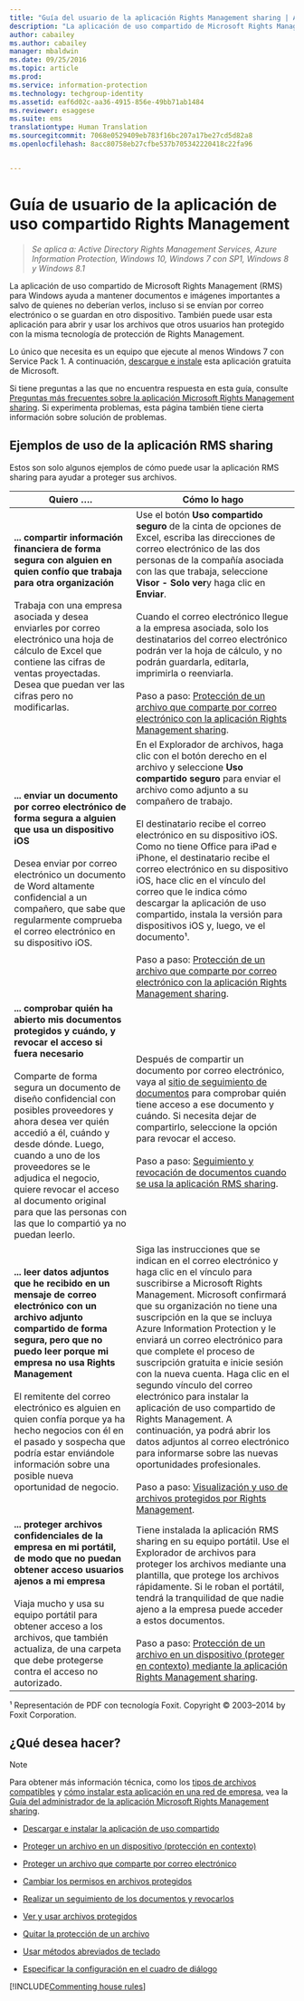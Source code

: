 ```yaml
---
title: "Guía del usuario de la aplicación Rights Management sharing | Azure Information Protection"
description: "La aplicación de uso compartido de Microsoft Rights Management (RMS) para Windows ayuda a mantener documentos e imágenes importantes a salvo de quienes no deberían verlos, incluso si se envían por correo electrónico o se guardan en otro dispositivo."
author: cabailey
ms.author: cabailey
manager: mbaldwin
ms.date: 09/25/2016
ms.topic: article
ms.prod: 
ms.service: information-protection
ms.technology: techgroup-identity
ms.assetid: eaf6d02c-aa36-4915-856e-49bb71ab1484
ms.reviewer: esaggese
ms.suite: ems
translationtype: Human Translation
ms.sourcegitcommit: 7068e0529409eb783f16bc207a17be27cd5d82a8
ms.openlocfilehash: 8acc80758eb27cfbe537b705342220418c22fa96


---
```


# <a name="rights-management-sharing-application-user-guide"></a>Guía de usuario de la aplicación de uso compartido Rights Management

>*Se aplica a: Active Directory Rights Management Services, Azure Information Protection, Windows 10, Windows 7 con SP1, Windows 8 y Windows 8.1*

La aplicación de uso compartido de Microsoft Rights Management (RMS) para Windows ayuda a mantener documentos e imágenes importantes a salvo de quienes no deberían verlos, incluso si se envían por correo electrónico o se guardan en otro dispositivo. También puede usar esta aplicación para abrir y usar los archivos que otros usuarios han protegido con la misma tecnología de protección de Rights Management.

Lo único que necesita es un equipo que ejecute al menos Windows 7 con Service Pack 1. A continuación, [descargue e instale](http://go.microsoft.com/fwlink/?LinkId=303970) esta aplicación gratuita de Microsoft.

Si tiene preguntas a las que no encuentra respuesta en esta guía, consulte [Preguntas más frecuentes sobre la aplicación Microsoft Rights Management sharing](http://go.microsoft.com/fwlink/?LinkId=303971). Si experimenta problemas, esta página también tiene cierta información sobre solución de problemas.

## <a name="examples-for-using-the-rms-sharing-application"></a>Ejemplos de uso de la aplicación RMS sharing
Estos son solo algunos ejemplos de cómo puede usar la aplicación RMS sharing para ayudar a proteger sus archivos.

|Quiero ….|Cómo lo hago|
|----------------|------------------|
|**... compartir información financiera de forma segura con alguien en quien confío que trabaja para otra organización**<br /><br />Trabaja con una empresa asociada y desea enviarles por correo electrónico una hoja de cálculo de Excel que contiene las cifras de ventas proyectadas. Desea que puedan ver las cifras pero no modificarlas.|Use el botón **Uso compartido seguro** de la cinta de opciones de Excel, escriba las direcciones de correo electrónico de las dos personas de la compañía asociada con las que trabaja, seleccione **Visor - Solo ver**y haga clic en **Enviar**.<br /><br />Cuando el correo electrónico llegue a la empresa asociada, solo los destinatarios del correo electrónico podrán ver la hoja de cálculo, y no podrán guardarla, editarla, imprimirla o reenviarla.<br /><br />Paso a paso: [Protección de un archivo que comparte por correo electrónico con la aplicación Rights Management sharing](sharing-app-protect-by-email.md).|
|**... enviar un documento por correo electrónico de forma segura a alguien que usa un dispositivo iOS**<br /><br />Desea enviar por correo electrónico un documento de Word altamente confidencial a un compañero, que sabe que regularmente comprueba el correo electrónico en su dispositivo iOS.|En el Explorador de archivos, haga clic con el botón derecho en el archivo y seleccione **Uso compartido seguro** para enviar el archivo como adjunto a su compañero de trabajo.<br /><br />El destinatario recibe el correo electrónico en su dispositivo iOS. Como no tiene Office para iPad e iPhone, el destinatario recibe el correo electrónico en su dispositivo iOS, hace clic en el vínculo del correo que le indica cómo descargar la aplicación de uso compartido, instala la versión para dispositivos iOS y, luego, ve el documento¹.<br /><br />Paso a paso: [Protección de un archivo que comparte por correo electrónico con la aplicación Rights Management sharing](sharing-app-protect-by-email.md).|
|**... comprobar quién ha abierto mis documentos protegidos y cuándo, y revocar el acceso si fuera necesario**<br /><br />Comparte de forma segura un documento de diseño confidencial con posibles proveedores y ahora desea ver quién accedió a él, cuándo y desde dónde. Luego, cuando a uno de los proveedores se le adjudica el negocio, quiere revocar el acceso al documento original para que las personas con las que lo compartió ya no puedan leerlo.|Después de compartir un documento por correo electrónico, vaya al [sitio de seguimiento de documentos](http://go.microsoft.com/fwlink/?LinkId=529562) para comprobar quién tiene acceso a ese documento y cuándo. Si necesita dejar de compartirlo, seleccione la opción para revocar el acceso.<br /><br />Paso a paso: [Seguimiento y revocación de documentos cuando se usa la aplicación RMS sharing](sharing-app-track-revoke.md).|
|**... leer datos adjuntos que he recibido en un mensaje de correo electrónico con un archivo adjunto compartido de forma segura, pero que no puedo leer porque mi empresa no usa Rights Management**<br /><br />El remitente del correo electrónico es alguien en quien confía porque ya ha hecho negocios con él en el pasado y sospecha que podría estar enviándole información sobre una posible nueva oportunidad de negocio.|Siga las instrucciones que se indican en el correo electrónico y haga clic en el vínculo para suscribirse a Microsoft Rights Management. Microsoft confirmará que su organización no tiene una suscripción en la que se incluya Azure Information Protection y le enviará un correo electrónico para que complete el proceso de suscripción gratuita e inicie sesión con la nueva cuenta. Haga clic en el segundo vínculo del correo electrónico para instalar la aplicación de uso compartido de Rights Management. A continuación, ya podrá abrir los datos adjuntos al correo electrónico para informarse sobre las nuevas oportunidades profesionales.<br /><br />Paso a paso: [Visualización y uso de archivos protegidos por Rights Management](sharing-app-view-use-files.md).|
|**... proteger archivos confidenciales de la empresa en mi portátil, de modo que no puedan obtener acceso usuarios ajenos a mi empresa**<br /><br />Viaja mucho y usa su equipo portátil para obtener acceso a los archivos, que también actualiza, de una carpeta que debe protegerse contra el acceso no autorizado.|Tiene instalada la aplicación RMS sharing en su equipo portátil. Use el Explorador de archivos para proteger los archivos mediante una plantilla, que protege los archivos rápidamente. Si le roban el portátil, tendrá la tranquilidad de que nadie ajeno a la empresa puede acceder a estos documentos.<br /><br />Paso a paso: [Protección de un archivo en un dispositivo (proteger en contexto) mediante la aplicación Rights Management sharing](sharing-app-protect-in-place.md).|
¹ Representación de PDF con tecnología Foxit. Copyright © 2003–2014 by Foxit Corporation.

## <a name="what-do-you-want-to-do"></a>¿Qué desea hacer?
> [!NOTE]
> Para obtener más información técnica, como los [tipos de archivos compatibles](sharing-app-admin-guide.md#automatic-deployment-for-the-microsoft-rights-management-sharing-application) y [cómo instalar esta aplicación en una red de empresa](sharing-app-admin-guide.md), vea la [Guía del administrador de la aplicación Microsoft Rights Management sharing](sharing-app-admin-guide-technical.md#supported-file-types-and-file-name-extensions).

- [Descargar e instalar la aplicación de uso compartido](install-sharing-app.md)

- [Proteger un archivo en un dispositivo (protección en contexto)](sharing-app-protect-in-place.md)

- [Proteger un archivo que comparte por correo electrónico](sharing-app-protect-by-email.md)

- [Cambiar los permisos en archivos protegidos](sharing-app-reprotect-files.md)

- [Realizar un seguimiento de los documentos y revocarlos](sharing-app-track-revoke.md)

- [Ver y usar archivos protegidos](sharing-app-view-use-files.md)

- [Quitar la protección de un archivo](sharing-app-remove-protection.md)

- [Usar métodos abreviados de teclado](sharing-app-keyboard-shortcuts.md)

- [Especificar la configuración en el cuadro de diálogo](sharing-app-dialog-box.md)

[!INCLUDE[Commenting house rules](../includes/houserules.md)]





<!--HONumber=Jan17_HO4-->


